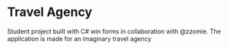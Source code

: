 # Travel Agency
Student project built with C# win forms in collaboration with @zzomie.
The application is made for an imaginary travel agency
